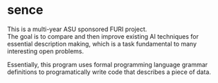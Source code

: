 # sence

This is a multi-year ASU sponsored FURI project.  
The goal is to compare and then improve existing AI techniques for essential description making, which is a task fundamental to many interesting open problems.

Essentially, this program uses formal programming language grammar definitions to programatically write code that describes a piece of data.
